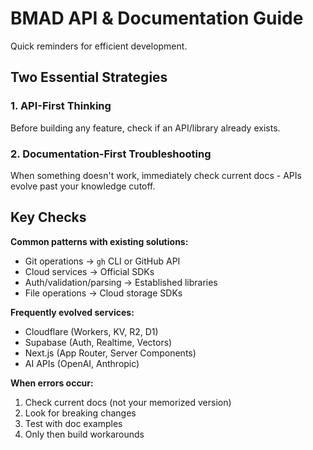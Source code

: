 # BMAD API & Documentation Guide

Quick reminders for efficient development.

## Two Essential Strategies

### 1. API-First Thinking
Before building any feature, check if an API/library already exists.

### 2. Documentation-First Troubleshooting  
When something doesn't work, immediately check current docs - APIs evolve past your knowledge cutoff.

## Key Checks

**Common patterns with existing solutions:**
- Git operations → `gh` CLI or GitHub API
- Cloud services → Official SDKs
- Auth/validation/parsing → Established libraries
- File operations → Cloud storage SDKs

**Frequently evolved services:**
- Cloudflare (Workers, KV, R2, D1)
- Supabase (Auth, Realtime, Vectors)
- Next.js (App Router, Server Components)
- AI APIs (OpenAI, Anthropic)

**When errors occur:**
1. Check current docs (not your memorized version)
2. Look for breaking changes
3. Test with doc examples
4. Only then build workarounds